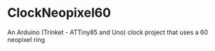 ClockNeopixel60
===============

An Arduino (Trinket - ATTiny85 and Uno)  clock project that uses a 60 neopixel ring
